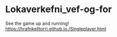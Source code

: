 # Lokaverkefni_vef-og-for
See the game up and running!
https://hrafnkelltorri.github.io./Singleplayer.html
